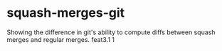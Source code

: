 # squash-merges-git
Showing the difference in git's ability to compute diffs between squash merges and regular merges.
feat3.1 1
